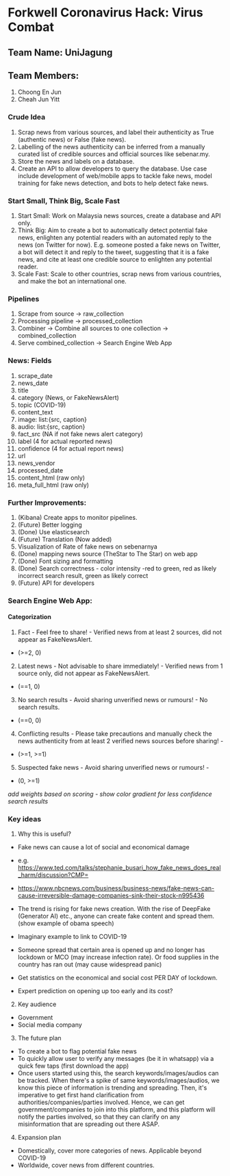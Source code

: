 # Forkwell Coronavirus Hack: Virus Combat

## Team Name: UniJagung

## Team Members:
1. Choong En Jun
2. Cheah Jun Yitt

### Crude Idea
1. Scrap news from various sources, and label their authenticity as True (authentic news) or False (fake news).
2. Labelling of the news authenticity can be inferred from a manually curated list of credible sources and official sources like sebenar.my.
3. Store the news and labels on a database.
4. Create an API to allow developers to query the database. Use case include development of web/mobile apps to tackle fake news, model training for fake news detection, and bots to help detect fake news.

### Start Small, Think Big, Scale Fast
1. Start Small: Work on Malaysia news sources, create a database and API only.
2. Think Big: Aim to create a bot to automatically detect potential fake news, enlighten any potential readers with an automated reply to the news (on Twitter for now). E.g. someone posted a fake news on Twitter, a bot will detect it and reply to the tweet, suggesting that it is a fake news, and cite at least one credible source to enlighten any potential reader.
3. Scale Fast: Scale to other countries, scrap news from various countries, and make the bot an international one.

### Pipelines
1. Scrape from source -> raw_collection
2. Processing pipeline -> processed_collection
3. Combiner -> Combine all sources to one collection -> combined_collection
4. Serve combined_collection -> Search Engine Web App

### News: Fields
1. scrape_date
2. news_date
3. title
4. category (News, or FakeNewsAlert)
5. topic (COVID-19)
6. content_text
7. image: list:{src, caption}
8. audio: list:{src, caption}
9. fact_src (NA if not fake news alert category)
10. label (4 for actual reported news)
11. confidence (4 for actual report news)
12. url
13. news_vendor
14. processed_date
15. content_html (raw only)
15. meta_full_html (raw only)

### Further Improvements:
1. (Kibana) Create apps to monitor pipelines.
2. (Future) Better logging 
3. (Done) Use elasticsearch 
4. (Future) Translation (Now added)
5. Visualization of Rate of fake news on sebenarnya
6. (Done) mapping news source (TheStar to The Star) on web app
7. (Done) Font sizing and formatting
8. (Done) Search correctness - color intensity -red to green, red as likely incorrect search result, green as likely correct
9. (Future) API for developers

### Search Engine Web App:
#### Categorization
1. Fact - Feel free to share! - Verified news from at least 2 sources, did not appear as FakeNewsAlert. 
- (>=2, 0)
2. Latest news - Not advisable to share immediately! - Verified news from 1 source only, did not appear as FakeNewsAlert.
- (==1, 0)
3. No search results - Avoid sharing unverified news or rumours! - No search results.
- (==0, 0)
4. Conflicting results - Please take precautions and manually check the news authenticity from at least 2 verified news sources before sharing! - 
- (>=1, >=1)
5. Suspected fake news - Avoid sharing unverified news or rumours! - 
- (0, >=1)

*add weights based on scoring - show color gradient for less confidence search results*


### Key ideas
1. Why this is useful?
- Fake news can cause a lot of social and economical damage
- e.g. https://www.ted.com/talks/stephanie_busari_how_fake_news_does_real_harm/discussion?CMP=
- https://www.nbcnews.com/business/business-news/fake-news-can-cause-irreversible-damage-companies-sink-their-stock-n995436

- The trend is rising for fake news creation. With the rise of DeepFake (Generator AI) etc., anyone can create fake content and spread them. (show example of obama speech)

- Imaginary example to link to COVID-19
- Someone spread that certain area is opened up and no longer has lockdown or MCO (may increase infection rate). Or food supplies in the country has ran out (may cause widespread panic)
- Get statistics on the economical and social cost PER DAY of lockdown.
- Expert prediction on opening up too early and its cost?

2. Key audience
- Government
- Social media company

3. The future plan
- To create a bot to flag potential fake news
- To quickly allow user to verify any messages (be it in whatsapp) via a quick few taps (first download the app)
- Once users started using this, the search keywords/images/audios can be tracked. When there's a spike of same keywords/images/audios, we know this piece of information is trending and spreading. Then, it's imperative to get first hand clarification from authorities/companies/parties involved. Hence, we can get government/companies to join into this platform, and this platform will notify the parties involved, so that they can clarify on any misinformation that are spreading out there ASAP.

4. Expansion plan
- Domestically, cover more categories of news. Applicable beyond COVID-19
- Worldwide, cover news from different countries.

